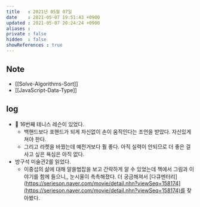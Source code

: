 ```yaml
---
title   : 2021년 05월 07일
date    : 2021-05-07 19:51:43 +0900
updated : 2021-05-07 20:24:24 +0900
aliases : 
private : false
hidden  : false
showReferences : true
---
```

## Note
- [[Solve-Algorithms-Sort]]
- [[JavaScript-Data-Type]]

## log 
- 🎾 16번째 테니스 레슨이 있었다.
	- 백핸드보다 포핸드가 되게 자신없이 손이 움직인다는 조언을 받았다. 자신있게 쳐야 한다.  
	- 그리고 라켓을 바꿨는데 예전거보다 훨 좋다. 아직 실력이 안되므로 더 좋은 걸 사고 싶은 욕심은 아직 없다. 
- 방구석 미술관2를 읽었다.  
	- 이중섭의 삶에 대해 알쓸범잡을 보고 간략하게 알 수 있었는데 책에서 그림과 이야기를 함께 들으니,, 눈시울이 촉촉해졌다. 더 궁금해져서 [다큐멘터리](https://serieson.naver.com/movie/detail.nhn?viewSeq=158174](https://serieson.naver.com/movie/detail.nhn?viewSeq=158174)를 찾아봤다.  


